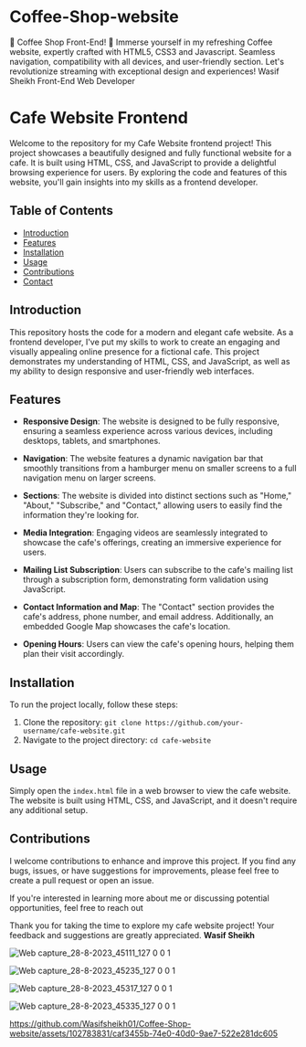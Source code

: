 # Coffee-Shop-website
🎉 Coffee Shop Front-End! 🎉  Immerse yourself in my refreshing Coffee website, expertly crafted with HTML5, CSS3 and Javascript. Seamless navigation, compatibility with all devices, and user-friendly section. Let's revolutionize streaming with exceptional design and experiences!  Wasif Sheikh Front-End Web Developer


# Cafe Website Frontend

Welcome to the repository for my Cafe Website frontend project! This project showcases a beautifully designed and fully functional website for a cafe. It is built using HTML, CSS, and JavaScript to provide a delightful browsing experience for users. By exploring the code and features of this website, you'll gain insights into my skills as a frontend developer.

## Table of Contents

- [Introduction](#introduction)
- [Features](#features)
- [Installation](#installation)
- [Usage](#usage)
- [Contributions](#contributions)
- [Contact](#contact)

## Introduction

This repository hosts the code for a modern and elegant cafe website. As a frontend developer, I've put my skills to work to create an engaging and visually appealing online presence for a fictional cafe. This project demonstrates my understanding of HTML, CSS, and JavaScript, as well as my ability to design responsive and user-friendly web interfaces.

## Features

- **Responsive Design**: The website is designed to be fully responsive, ensuring a seamless experience across various devices, including desktops, tablets, and smartphones.

- **Navigation**: The website features a dynamic navigation bar that smoothly transitions from a hamburger menu on smaller screens to a full navigation menu on larger screens.

- **Sections**: The website is divided into distinct sections such as "Home," "About," "Subscribe," and "Contact," allowing users to easily find the information they're looking for.

- **Media Integration**: Engaging videos are seamlessly integrated to showcase the cafe's offerings, creating an immersive experience for users.

- **Mailing List Subscription**: Users can subscribe to the cafe's mailing list through a subscription form, demonstrating form validation using JavaScript.

- **Contact Information and Map**: The "Contact" section provides the cafe's address, phone number, and email address. Additionally, an embedded Google Map showcases the cafe's location.

- **Opening Hours**: Users can view the cafe's opening hours, helping them plan their visit accordingly.

## Installation

To run the project locally, follow these steps:

1. Clone the repository: `git clone https://github.com/your-username/cafe-website.git`
2. Navigate to the project directory: `cd cafe-website`

## Usage

Simply open the `index.html` file in a web browser to view the cafe website. The website is built using HTML, CSS, and JavaScript, and it doesn't require any additional setup.

## Contributions

I welcome contributions to enhance and improve this project. If you find any bugs, issues, or have suggestions for improvements, please feel free to create a pull request or open an issue.

If you're interested in learning more about me or discussing potential opportunities, feel free to reach out

Thank you for taking the time to explore my cafe website project! Your feedback and suggestions are greatly appreciated.
**Wasif Sheikh**


![Web capture_28-8-2023_45111_127 0 0 1](https://github.com/Wasifsheikh01/Coffee-Shop-website/assets/102783831/911b0577-0ce0-47e8-932e-f21d1dff784b)




![Web capture_28-8-2023_45235_127 0 0 1](https://github.com/Wasifsheikh01/Coffee-Shop-website/assets/102783831/8b47dd21-1bd7-49e9-ba4b-e34ff7b93892)



![Web capture_28-8-2023_45317_127 0 0 1](https://github.com/Wasifsheikh01/Coffee-Shop-website/assets/102783831/b6988c40-9d15-4bd5-8a9e-56fbc1ee5bc7)



![Web capture_28-8-2023_45335_127 0 0 1](https://github.com/Wasifsheikh01/Coffee-Shop-website/assets/102783831/d3c1e3a0-57b2-4710-8612-dfda4d22a1ad)





https://github.com/Wasifsheikh01/Coffee-Shop-website/assets/102783831/caf3455b-74e0-40d0-9ae7-522e281dc605

